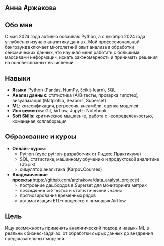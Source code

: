 ## Анна Аржакова

## Обо мне

С мая 2024 года активно осваиваю Python, а с декабря 2024 года углублённо изучаю аналитику данных. Мой профессиональный бэкграунд включает многолетний опыт анализа и обработки сейсмических данных, что научило меня работать с большими массивами информации, искать закономерности и принимать решения на основе сложных вычислений.

## Навыки
* **Языки**: Python (Pandas, NumPy, Scikit-learn), SQL
* **Анализ данных**: статистика (A/B-тесты, проверка гипотез), визуализация (Matplotlib, Seaborn, Superset)
* **ML**: классификация, регрессия, ансамбли, оценка моделей
* **Инструменты**: Git, Airflow, Jupyter Notebook
* **Soft Skills**: критическое мышление, работа с неопределённостью, командная коллаборация

## Образование и курсы

* **Онлайн-курсы**:
  - Python (курс python-разработчик от Яндекс.Практикума)
  - SQL, статистике, машинному обучению и продуктовой аналитике (Stepik)
  - симулятор аналитика (Karpov.Courses)
* **Академические проекты**(https://github.com/arzhakova/data_analyst_projects):
  - построение дашбордов в Superset для мониторинга метрик
  - проведение а/б тестов и статистический анализ
  - прогнозирование временных рядов
  - автоматизация ETL-процессов с помощью Airflow
## Цель

Ищу возможность применять аналитический подход и навыки ML в реальных бизнес-задачах: от обработки сырых данных до внедрения предсказательных моделей. 


<!--
**arzhakova/Arzhakova** is a ✨ _special_ ✨ repository because its `README.md` (this file) appears on your GitHub profile.

Here are some ideas to get you started:

- 🔭 I’m currently working on ...
- 🌱 I’m currently learning ...
- 👯 I’m looking to collaborate on ...
- 🤔 I’m looking for help with ...
- 💬 Ask me about ...
- 📫 How to reach me: ...
- 😄 Pronouns: ...
- ⚡ Fun fact: ...
-->
